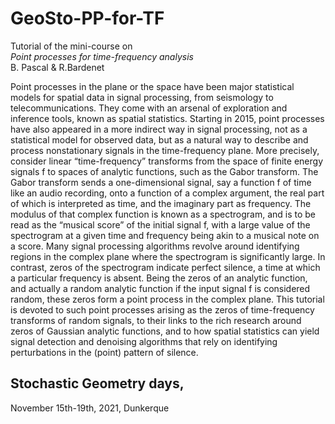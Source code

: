 # GeoSto-PP-for-TF
Tutorial of the mini-course on  
*Point processes for time-frequency analysis*  
B. Pascal & R.Bardenet

Point processes in the plane or the space have been major statistical models for spatial data in signal processing, from seismology to telecommunications. They come with an arsenal of exploration and inference
tools, known as spatial statistics. Starting in 2015, point processes have also appeared in a more indirect
way in signal processing, not as a statistical model for observed data, but as a natural way to describe
and process nonstationary signals in the time-frequency plane.
More precisely, consider linear “time-frequency” transforms from the space of finite energy signals f to spaces of analytic functions,
such as the Gabor transform. The Gabor transform sends a one-dimensional signal, say a function f of
time like an audio recording, onto a function of a complex argument, the real part of which is interpreted
as time, and the imaginary part as frequency. The modulus of that complex function is known as a
spectrogram, and is to be read as the “musical score” of the initial signal f, with a large value of the
spectrogram at a given time and frequency being akin to a musical note on a score. Many signal processing
algorithms revolve around identifying regions in the complex plane where the spectrogram is significantly
large. In contrast, zeros of the spectrogram indicate perfect silence, a time at which a particular frequency
is absent. Being the zeros of an analytic function, and actually a random analytic function if the input
signal f is considered random, these zeros form a point process in the complex plane. This tutorial is
devoted to such point processes arising as the zeros of time-frequency transforms of random signals, to
their links to the rich research around zeros of Gaussian analytic functions, and to how spatial statistics
can yield signal detection and denoising algorithms that rely on identifying perturbations in the (point)
pattern of silence.

## Stochastic Geometry days,  
November 15th-19th, 2021, Dunkerque
